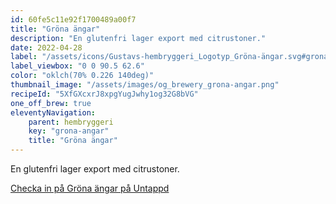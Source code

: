 ```yaml
---
id: 60fe5c11e92f1700489a00f7
title: "Gröna ängar"
description: "En glutenfri lager export med citrustoner."
date: 2022-04-28
label: "/assets/icons/Gustavs-hembryggeri_Logotyp_Gröna-ängar.svg#grona-angar"
label_viewbox: "0 0 90.5 62.6"
color: "oklch(70% 0.226 140deg)"
thumbnail_image: "/assets/images/og_brewery_grona-angar.png"
recipeId: "5XfGXcxrJ8xpgYugJwhy1og32G8bVG"
one_off_brew: true
eleventyNavigation:
    parent: hembryggeri
    key: "grona-angar"
    title: "Gröna ängar"
---
```


En glutenfri lager export med citrustoner.

[Checka in på Gröna ängar på Untappd](https://untappd.com/b/gustavs-hembryggeri-grona-angar/4886981)
